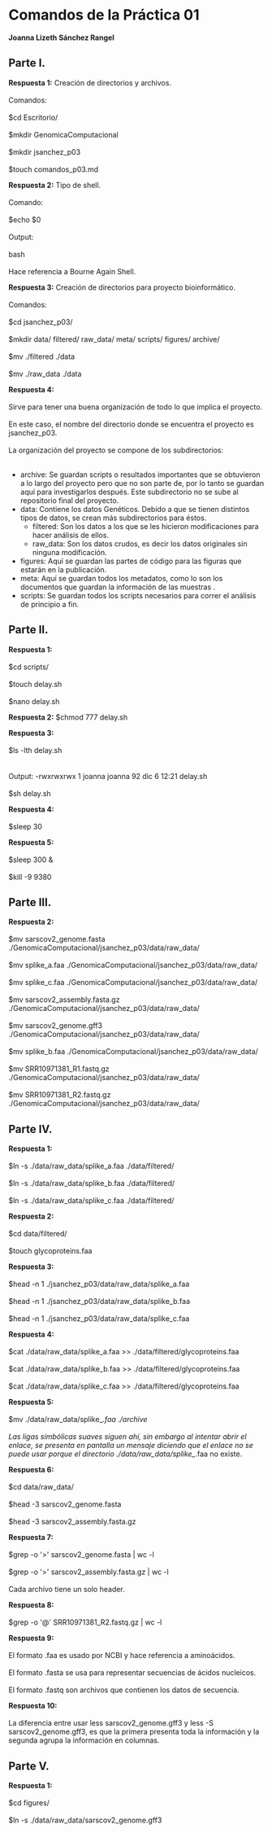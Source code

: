 # Comandos de la Práctica 01
**Joanna Lizeth Sánchez Rangel**

## Parte I. 

**Respuesta 1:** Creación de directorios y archivos.
<br/><br/>
Comandos: 
<br/><br/>
$cd Escritorio/
<br/><br/>
$mkdir GenomicaComputacional
<br/><br/>
$mkdir jsanchez_p03
<br/><br/>
$touch comandos_p03.md

**Respuesta 2:** Tipo de shell.
<br/><br/>
Comando:
<br/><br/>
$echo $0 
<br/><br/>
Output:
<br/><br/>
bash
<br/><br/>
Hace referencia a Bourne Again Shell.

**Respuesta 3:** Creación de directorios para proyecto bioinformático.
<br/><br/>
Comandos:
<br/><br/>
$cd jsanchez_p03/
<br/><br/>
$mkdir data/ filtered/ raw_data/ meta/ scripts/ figures/ archive/
<br/><br/>
$mv ./filtered ./data
<br/><br/>
$mv ./raw_data ./data

**Respuesta 4:**
<br/><br/>
Sirve para tener una buena organización de todo lo que implica el proyecto.
<br/><br/>
En este caso, el nombre del directorio donde se encuentra el proyecto es jsanchez_p03.
<br/><br/>
La organización del proyecto se compone de los subdirectorios:
<br/><br/>
- archive: Se guardan scripts o resultados importantes que se obtuvieron a lo largo del proyecto pero que no
         son parte de, por lo tanto se guardan aquí para investigarlos después. Este subdirectorio no se sube
         al repositorio final del proyecto.
- data: Contiene los datos Genéticos. Debido a que se tienen distintos tipos de datos, se crean más subdirectorios
      para éstos.
  - filtered: Son los datos a los que se les hicieron modificaciones para hacer análisis de ellos.
  - raw_data: Son los datos crudos, es decir los datos originales sin ninguna modificación.
- figures: Aquí se guardan las partes de código para las figuras que estarán en la publicación.
- meta: Aquí se guardan todos los metadatos, como lo son los documentos que guardan la información
         de las muestras .
- scripts: Se guardan todos los scripts necesarios para correr el análisis de principio a fin.

## Parte II.
**Respuesta 1:**
<br/><br/>
$cd scripts/
<br/><br/>
$touch delay.sh
<br/><br/>
$nano delay.sh

**Respuesta 2:**
$chmod 777 delay.sh

**Respuesta 3:**
<br/><br/>
$ls -lth delay.sh  
<br/><br/>
Output: -rwxrwxrwx 1 joanna joanna 92 dic  6 12:21 delay.sh
<br/><br/>
$sh delay.sh

**Respuesta 4:**
<br/><br/>
$sleep 30

**Respuesta 5:**
<br/><br/>
$sleep 300 &
<br/><br/>
$kill -9 9380

## Parte III.
**Respuesta 2:**
<br/><br/>
$mv sarscov2_genome.fasta ./GenomicaComputacional/jsanchez_p03/data/raw_data/
<br/><br/>
$mv splike_a.faa ./GenomicaComputacional/jsanchez_p03/data/raw_data/
<br/><br/>
$mv splike_c.faa ./GenomicaComputacional/jsanchez_p03/data/raw_data/
<br/><br/>
$mv sarscov2_assembly.fasta.gz ./GenomicaComputacional/jsanchez_p03/data/raw_data/
<br/><br/>
$mv sarscov2_genome.gff3 ./GenomicaComputacional/jsanchez_p03/data/raw_data/
<br/><br/>
$mv splike_b.faa ./GenomicaComputacional/jsanchez_p03/data/raw_data/
<br/><br/>
$mv SRR10971381_R1.fastq.gz ./GenomicaComputacional/jsanchez_p03/data/raw_data/
<br/><br/>
$mv SRR10971381_R2.fastq.gz ./GenomicaComputacional/jsanchez_p03/data/raw_data/

## Parte IV.

**Respuesta 1:**
<br/><br/>
$ln -s ./data/raw_data/splike_a.faa ./data/filtered/
<br/><br/>
$ln -s ./data/raw_data/splike_b.faa ./data/filtered/
<br/><br/>
$ln -s ./data/raw_data/splike_c.faa ./data/filtered/

**Respuesta 2:**
<br/><br/>
$cd data/filtered/
<br/><br/>
$touch glycoproteins.faa

**Respuesta 3:**
<br/><br/>
$head -n 1 ./jsanchez_p03/data/raw_data/splike_a.faa
<br/><br/>
$head -n 1 ./jsanchez_p03/data/raw_data/splike_b.faa
<br/><br/>
$head -n 1 ./jsanchez_p03/data/raw_data/splike_c.faa

**Respuesta 4:**
<br/><br/>
$cat ./data/raw_data/splike_a.faa >> ./data/filtered/glycoproteins.faa
<br/><br/>
$cat ./data/raw_data/splike_b.faa >> ./data/filtered/glycoproteins.faa
<br/><br/>
$cat ./data/raw_data/splike_c.faa >> ./data/filtered/glycoproteins.faa

**Respuesta 5:**
<br/><br/>
$mv ./data/raw_data/splike_*.faa ./archive
<br/><br/>
Las ligas simbólicas suaves siguen ahí, sin embargo al intentar abrir el enlace, se presenta en pantalla un mensaje
diciendo que el enlace no se puede usar porque el directorio ./data/raw_data/splike_*.faa no existe.

**Respuesta 6:**
<br/><br/>
$cd data/raw_data/
<br/><br/>
$head -3 sarscov2_genome.fasta
<br/><br/>
$head -3 sarscov2_assembly.fasta.gz

**Respuesta 7:**
<br/><br/>
$grep -o '>' sarscov2_genome.fasta | wc -l
<br/><br/>
$grep -o '>' sarscov2_assembly.fasta.gz | wc -l
<br/><br/>
Cada archivo tiene un solo header.

**Respuesta 8:**
<br/><br/>
$grep -o '@' SRR10971381_R2.fastq.gz | wc -l

**Respuesta 9:**
<br/><br/>
El formato .faa es usado por NCBI y hace referencia a aminoácidos.
<br/><br/>
El formato .fasta se usa para representar secuencias de ácidos nucleicos.
<br/><br/>
El formato .fastq son archivos que contienen los datos de secuencia.

**Respuesta 10:**
<br/><br/>
La diferencia entre usar less sarscov2_genome.gff3 y less -S sarscov2_genome.gff3, es que
la primera presenta toda la información y la segunda agrupa la información en columnas.

## Parte V. 

**Respuesta 1:**
<br/><br/>
$cd figures/
<br/><br/>
$ln -s ./data/raw_data/sarscov2_genome.gff3
